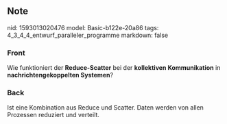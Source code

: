 ## Note
nid: 1593013020476
model: Basic-b122e-20a86
tags: 4_3_4_4_entwurf_paralleler_programme
markdown: false

### Front
Wie funktioniert der <b>Reduce-Scatter</b> bei der <b>kollektiven
Kommunikation</b> in <b>nachrichtengekoppelten Systemen</b>?

### Back
Ist eine Kombination aus Reduce und Scatter. Daten werden von allen Prozessen reduziert und verteilt.
